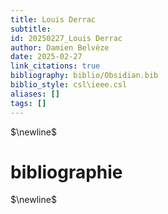 ```yaml
---
title: Louis Derrac
subtitle:
id: 20250227_Louis Derrac
author: Damien Belvèze
date: 2025-02-27
link_citations: true
bibliography: biblio/Obsidian.bib
biblio_style: csl\ieee.csl
aliases: []
tags: []
---
```




$\newline$
# bibliographie
$\newline$






